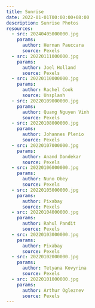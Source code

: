 ```yaml
---
title: Sunrise
date: 2022-01-01T00:00:00+08:00
description: Sunrise Photos
resources:
  - src: 20240405000000.jpg
    params:
      author: Hernan Pauccara
      source: Pexels
  - src: 20220111000000.jpg
    params:
      author: Joel Holland
      source: Pexels
  - src: 20220110000000.jpg
    params:
      author: Rachel Cook
      source: Unsplash
  - src: 20220109000000.jpg
    params:
      author: Quang Nguyen Vinh
      source: Pexels
  - src: 20220108000000.jpg
    params:
      author: Johannes Plenio
      source: Pexels
  - src: 20220107000000.jpg
    params:
      author: Anand Dandekar
      source: Pexels
  - src: 20220106000000.jpg
    params:
      author: Nuno Obey
      source: Pexels
  - src: 20220105000000.jpg
    params:
      author: Pixabay
      source: Pexels
  - src: 20220104000000.jpg
    params:
      author: Rahul Pandit
      source: Pexels
  - src: 20220103000000.jpg
    params:
      author: Pixabay
      source: Pexels
  - src: 20220102000000.jpg
    params:
      author: Tetyana Kovyrina
      source: Pexels
  - src: 20220101000000.jpg
    params:
      author: Arthur Ogleznev
      source: Pexels
---
```

